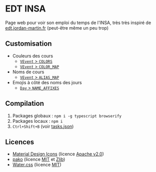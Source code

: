 # EDT INSA

Page web pour voir son emploi du temps de l'INSA, très très inspiré de [edt.jordan-martin.fr](https://edt.jordan-martin.fr/) (peut-être même un peu trop)

## Customisation
* Couleurs des cours
    - [`VEvent` > `COLORS`](src/VEvent.ts)
    - [`VEvent` > `COLOR_MAP`](src/VEvent.ts)
* Noms de cours
    - [`VEvent` > `ALIAS_MAP`](src/VEvent.ts)
* Emojis à côté des noms des jours
    - [`Day` > `NAME_AFFIXES`](src/Day.ts)

## Compilation
1. Packages globaux : `npm i -g typescript browserify`
2. Packages locaux : `npm i`
3. `Ctrl+Shift+B` (voir [tasks.json](.vscode/tasks.json))

## Licences
- [Material Design Icons](https://material.io/resources/icons/) (licence [Apache v2.0](https://www.apache.org/licenses/LICENSE-2.0.html))
- [pako](https://github.com/nodeca/pako#readme) (licence [MIT](https://github.com/nodeca/pako/blob/master/LICENSE) et [Zlib](https://github.com/nodeca/pako/tree/master/lib/zlib#readme))
- [Water.css](https://github.com/kognise/water.css) (licence [MIT](https://github.com/kognise/water.css/blob/master/LICENSE.md))
